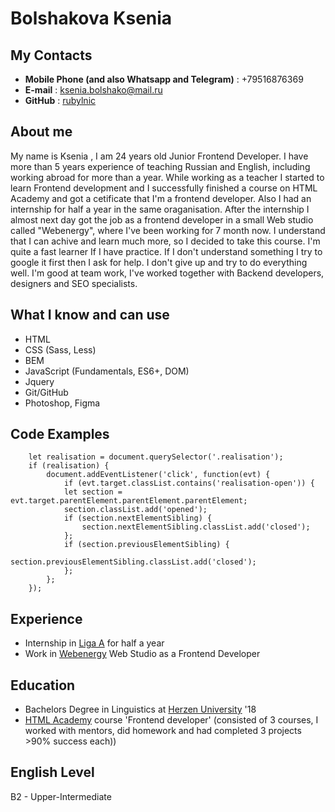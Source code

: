 # Bolshakova Ksenia

## My Contacts
* **Mobile Phone (and also Whatsapp and Telegram)** : +79516876369
* **E-mail** : ksenia.bolshako@mail.ru
* **GitHub** : [rubylnic](https://github.com/rubylnic)

## About me
My name is Ksenia , I am 24 years old Junior Frontend Developer. I have more than 5 years experience of teaching Russian and English, including working abroad for more than a year. While working as a teacher I started to learn Frontend development and I successfully finished a course on HTML Academy and got a cetificate that I'm a frontend developer. Also I had an internship for half a year in the same oraganisation. After the internship I almost next day got the job as a frontend developer in a small Web studio called "Webenergy", where I've been working for 7 month now. 
I understand that I can achive and learn much more, so I decided to take this course. I'm quite a fast learner If I have practice. If I don't understand something I try to google it first then I ask for help. I don't give up and try to do everything well. I'm good at team work, I've worked together with Backend developers, designers and SEO specialists.

## What I know and can use
* HTML
* CSS (Sass, Less)
* BEM
* JavaScript (Fundamentals, ES6+, DOM)
* Jquery 
* Git/GitHub
* Photoshop, Figma


## Code Examples

 		let realisation = document.querySelector('.realisation');
 		if (realisation) {
    		document.addEventListener('click', function(evt) {
	      		if (evt.target.classList.contains('realisation-open')) {
	        	let section = evt.target.parentElement.parentElement.parentElement;
	        	section.classList.add('opened');
	        	if (section.nextElementSibling) {
	          		section.nextElementSibling.classList.add('closed');
	        	};
	        	if (section.previousElementSibling) {
	          		section.previousElementSibling.classList.add('closed');
	        	};
      		};
    	});


## Experience
* Internship in [Liga A](https://ligaa.agency/) for half a year
* Work in [Webenergy](https://webenergy-it.ru/) Web Studio as a Frontend Developer

## Education
* Bachelors Degree in Linguistics at [Herzen University](https://www.herzen.spb.ru/) '18
* [HTML Academy](https://htmlacademy.ru/) course 'Frontend developer' (consisted of 3 courses, I worked with mentors, did homework and had completed 3 projects >90% success each))

## English Level
B2 - Upper-Intermediate